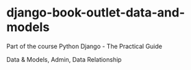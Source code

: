 # django-book-outlet-data-and-models
Part of the course Python Django - The Practical Guide

Data & Models, Admin, Data Relationship
